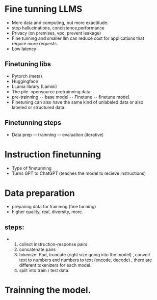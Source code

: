 # Fine tunning LLMS
*  More data and computing, but more exactitude.
*  stop hallucinations, concistence,performance
*  Privacy (on premises, vpc, prevent leakage)
*  Fine tunning and smaller llm can reduce cost for applications that require more requests.
*  Low latency
## Finetuning libs
* Pytorch (meta)
* Huggingface
* LLama library (Lamini)
* The pile. opensource pretrainning data.
* pre-trainning -- base model -- Finetune -- finetune model.
* Finetuning can also have the same kind of unlabeled data  or also labeled or structured data.
## Finetunning steps
* Data prep -- trainning -- evaluation (iterative)

# Instruction finetunning
* Type of finetunning
* Turns GPT to ChatGPT (teaches the model to recieve instructions)

# Data preparation
* preparing data for trainning (fine tunning)
* higher quality, real, diversity, more.
## steps:
* 1. collect instruction-response pairs
  2. concatenate pairs
  3. tokenize: Pad, truncate (right size going into the model) , convert text to numbers and numbers to text (encode, decode) , there are different tokenizers for each model. 
  4. split into train / test data.
 
# Trainning the model. 


  

